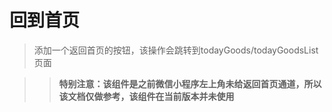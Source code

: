 # 回到首页

> 添加一个返回首页的按钮，该操作会跳转到todayGoods/todayGoodsList页面

> > **特别注意：该组件是之前微信小程序左上角未给返回首页通道，所以该文档仅做参考，该组件在当前版本并未使用**